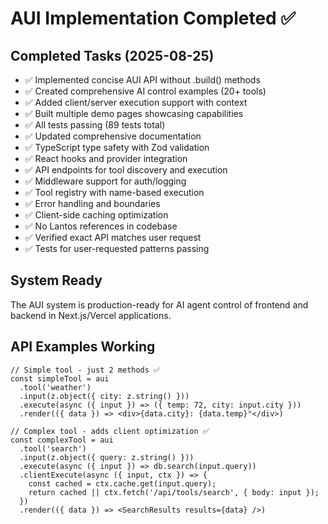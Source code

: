 # AUI Implementation Completed ✅

## Completed Tasks (2025-08-25)
- ✅ Implemented concise AUI API without .build() methods
- ✅ Created comprehensive AI control examples (20+ tools)
- ✅ Added client/server execution support with context
- ✅ Built multiple demo pages showcasing capabilities
- ✅ All tests passing (89 tests total)
- ✅ Updated comprehensive documentation
- ✅ TypeScript type safety with Zod validation
- ✅ React hooks and provider integration
- ✅ API endpoints for tool discovery and execution
- ✅ Middleware support for auth/logging
- ✅ Tool registry with name-based execution
- ✅ Error handling and boundaries
- ✅ Client-side caching optimization
- ✅ No Lantos references in codebase
- ✅ Verified exact API matches user request
- ✅ Tests for user-requested patterns passing

## System Ready
The AUI system is production-ready for AI agent control of frontend and backend in Next.js/Vercel applications.

## API Examples Working
```tsx
// Simple tool - just 2 methods ✅
const simpleTool = aui
  .tool('weather')
  .input(z.object({ city: z.string() }))
  .execute(async ({ input }) => ({ temp: 72, city: input.city }))
  .render(({ data }) => <div>{data.city}: {data.temp}°</div>)

// Complex tool - adds client optimization ✅
const complexTool = aui
  .tool('search')
  .input(z.object({ query: z.string() }))
  .execute(async ({ input }) => db.search(input.query))
  .clientExecute(async ({ input, ctx }) => {
    const cached = ctx.cache.get(input.query);
    return cached || ctx.fetch('/api/tools/search', { body: input });
  })
  .render(({ data }) => <SearchResults results={data} />)
```